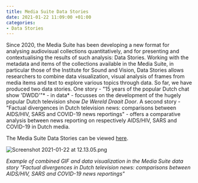 ```yaml
---
title: Media Suite Data Stories
date: 2021-01-22 11:09:00 +01:00
categories:
- Data Stories
---
```


Since 2020, the Media Suite has been developing a new format for analysing audiovisual collections quantitatively, and for presenting and contextualising the results of such analysis: Data Stories. Working with the metadata and items of the collections available in the Media Suite, in particular those of the Institute for Sound and Vision, Data Stories allows researchers to combine data visualization, visual analysis of frames from media items and text to explore various topics through data. So far, we have produced two data stories. One story - "15 years of the popular Dutch chat show 'DWDD'"* - in data* - focusses on the development of the hugely popular Dutch television show *De Wereld Draait Door*. A second story - "Factual divergences in Dutch television news: comparisons between AIDS/HIV, SARS and COVID-19 news reportings" - offers a comparative analysis between news reporting on respectively AIDS/HIV, SARS and COVID-19 in Dutch media.

The Media Suite Data Stories can be viewed [here](https://mediasuitedatastories.clariah.nl/).

![Screenshot 2021-01-22 at 12.13.05.png](/uploads/Screenshot%202021-01-22%20at%2012.13.05.png)

*Example of combined GIF and data visualization in the Media Suite data story "Factual divergences in Dutch television news: comparisons between AIDS/HIV, SARS and COVID-19 news reportings"*